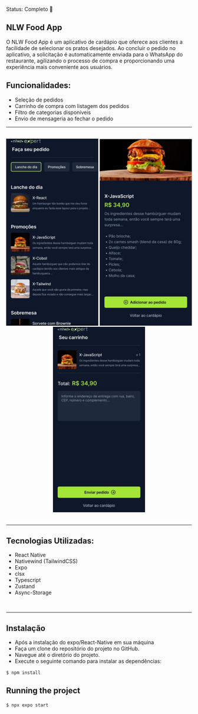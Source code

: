 Status: Completo 🚀

## NLW Food App

O NLW Food App é um aplicativo de cardápio que oferece aos clientes a facilidade de selecionar os pratos desejados. Ao concluir o pedido no aplicativo, a solicitação é automaticamente enviada para o WhatsApp do restaurante, agilizando o processo de compra e proporcionando uma experiência mais conveniente aos usuários.

## Funcionalidades:

- Seleção de pedidos
- Carrinho de compra com listagem dos pedidos
- Filtro de categorias disponíveis
- Envio de mensageria ao fechar o pedido

<hr/>
<br/>

<center>
 <div>
  <img src="./assets/images/home.jpeg" width="250"/> 
  <img src="./assets/images/product.jpeg" width="250" />
  <img src="./assets/images/cart.jpeg" width="250" />
</div>
</center>
<br/>
<hr/>

## Tecnologias Utilizadas:

- React Native
- Nativewind (TailwindCSS)
- Expo
- clsx
- Typescript
- Zustand
- Async-Storage

<br/>
<hr/>

## Instalação

- Após a instalação do expo/React-Native em sua máquina
- Faça um clone do repositório do projeto no GitHub.
- Navegue até o diretório do projeto.
- Execute o seguinte comando para instalar as dependências:

```
$ npm install
```

## Running the project

```
$ npx expo start
```
